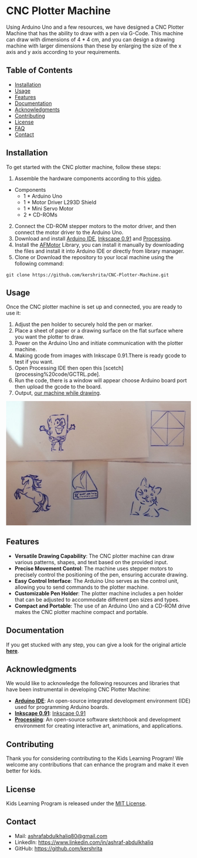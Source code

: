 # CNC Plotter Machine

Using Arduino Uno and a few resources, we have designed a CNC Plotter Machine that has the ability to draw with a pen via G-Code. This machine can draw with dimensions of 4 * 4 cm, and you can design a drawing machine with larger dimensions than these by enlarging the size of the x axis and y axis according to your requirements.

## Table of Contents

- [Installation](#installation)
- [Usage](#usage)
- [Features](#features)
- [Documentation](#documentation)
- [Acknowledgments](#acknowledgments)
- [Contributing](#contributing)
- [License](#license)
- [FAQ](#faq)
- [Contact](#contact)

## Installation

To get started with the CNC plotter machine, follow these steps:

1. Assemble the hardware components according to this [video](https://youtu.be/Gm6bH3p6cNQ).

- Components
	- 1 * Arduino Uno
	- 1 * Motor Driver L293D Shield
	- 1 * Mini Servo Motor
	- 2 * CD-ROMs

2. Connect the CD-ROM stepper motors to the motor driver, and then connect the motor driver to the Arduino Uno.
3. Download and install [Arduino IDE](https://www.arduino.cc/en/software), [Inkscape 0.91](https://inkscape.org/release/inkscape-0.91/?latest=1) and [Processing](https://processing.org/download).
4. Install the [AFMotor](AFMotor.rar) Library, you can install it manually by downloading the files and install it into Arduino IDE or directly from library manager.
5. Clone or Download the repository to your local machine using the following command:
```
git clone https://github.com/kershrita/CNC-Plotter-Machine.git
```

## Usage

Once the CNC plotter machine is set up and connected, you are ready to use it:

1. Adjust the pen holder to securely hold the pen or marker.
2. Place a sheet of paper or a drawing surface on the flat surface where you want the plotter to draw.
3. Power on the Arduino Uno and initiate communication with the plotter machine.
4. Making gcode from images with Inkscape 0.91.There is ready gcode to test if you want.
5. Open Processing IDE then open this [scetch](processing%20code/GCTRL.pde].
6. Run the code, there is a window will appear choose Arduino board port then upload the gcode to the board.
7. Output, [our machine while drawing](https://drive.google.com/file/d/1T6XbWHDwXpsRdm7keNW0uuRVcscyL0hK/view).

![output](output.jpg)

## Features

- **Versatile Drawing Capability**: The CNC plotter machine can draw various patterns, shapes, and text based on the provided input.
- **Precise Movement Control**: The machine uses stepper motors to precisely control the positioning of the pen, ensuring accurate drawing.
- **Easy Control Interface**: The Arduino Uno serves as the control unit, allowing you to send commands to the plotter machine.
- **Customizable Pen Holder**: The plotter machine includes a pen holder that can be adjusted to accommodate different pen sizes and types.
- **Compact and Portable**: The use of an Arduino Uno and a CD-ROM drive makes the CNC plotter machine compact and portable.

## Documentation

If you get stucked with any step, you can give a look for the original article **[here](https://electricdiylab.com/how-to-make-arduino-mini-cnc-plotter-machine/)**.

## Acknowledgments

We would like to acknowledge the following resources and libraries that have been instrumental in developing CNC Plotter Machine:

- **[Arduino IDE](https://www.arduino.cc/en/software)**:  An open-source integrated development environment (IDE) used for programming Arduino boards.
- **[Inkscape 0.91](https://inkscape.org/release/inkscape-0.91/?latest=1)**: [Inkscape 0.91](https://inkscape.org/release/inkscape-0.91/?latest=1) 
- **[Processing](https://processing.org/download)**: An open-source software sketchbook and development environment for creating interactive art, animations, and applications.

## Contributing

Thank you for considering contributing to the Kids Learning Program! We welcome any contributions that can enhance the program and make it even better for kids.

## License

Kids Learning Program is released under the [MIT License](LICENSE).

## Contact

- Mail: ashrafabdulkhaliq80@gmail.com
- LinkedIn: https://www.linkedin.com/in/ashraf-abdulkhaliq
- GitHub: https://github.com/kershrita